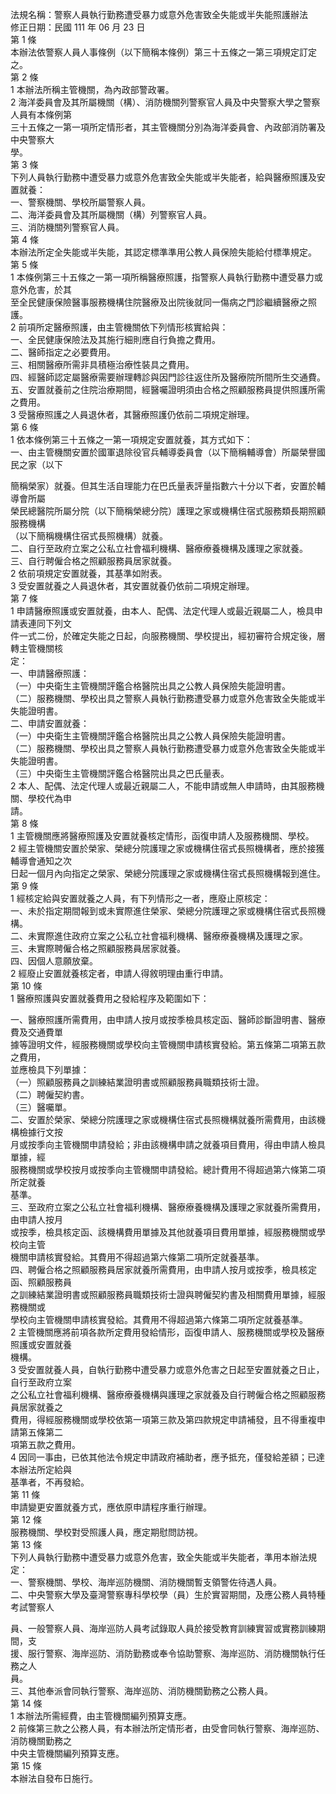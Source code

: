 法規名稱：警察人員執行勤務遭受暴力或意外危害致全失能或半失能照護辦法  
修正日期：民國 111 年 06 月 23 日  
第 1 條  
本辦法依警察人員人事條例（以下簡稱本條例）第三十五條之一第三項規定訂定之。  
第 2 條  
1 本辦法所稱主管機關，為內政部警政署。  
2 海洋委員會及其所屬機關（構）、消防機關列警察官人員及中央警察大學之警察人員有本條例第  
三十五條之一第一項所定情形者，其主管機關分別為海洋委員會、內政部消防署及中央警察大  
學。  
第 3 條  
下列人員執行勤務中遭受暴力或意外危害致全失能或半失能者，給與醫療照護及安置就養：  
一、警察機關、學校所屬警察人員。  
二、海洋委員會及其所屬機關（構）列警察官人員。  
三、消防機關列警察官人員。  
第 4 條  
本辦法所定全失能或半失能，其認定標準準用公教人員保險失能給付標準規定。  
第 5 條  
1 本條例第三十五條之一第一項所稱醫療照護，指警察人員執行勤務中遭受暴力或意外危害，於其  
至全民健康保險醫事服務機構住院醫療及出院後就同一傷病之門診繼續醫療之照護。  
2 前項所定醫療照護，由主管機關依下列情形核實給與：  
一、全民健康保險法及其施行細則應自行負擔之費用。  
二、醫師指定之必要費用。  
三、相關醫療所需非具積極治療性裝具之費用。  
四、經醫師認定屬醫療需要辦理轉診與因門診往返住所及醫療院所間所生交通費。  
五、安置就養前之住院治療期間，經醫囑證明須由合格之照顧服務員提供照護所需之費用。  
3 受醫療照護之人員退休者，其醫療照護仍依前二項規定辦理。  
第 6 條  
1 依本條例第三十五條之一第一項規定安置就養，其方式如下：  
一、由主管機關安置於國軍退除役官兵輔導委員會（以下簡稱輔導會）所屬榮譽國民之家（以下  


簡稱榮家）就養。但其生活自理能力在巴氏量表評量指數六十分以下者，安置於輔導會所屬  
榮民總醫院所屬分院（以下簡稱榮總分院）護理之家或機構住宿式服務類長期照顧服務機構  
（以下簡稱機構住宿式長照機構）就養。  
二、自行至政府立案之公私立社會福利機構、醫療療養機構及護理之家就養。  
三、自行聘僱合格之照顧服務員居家就養。  
2 依前項規定安置就養，其基準如附表。  
3 受安置就養之人員退休者，其安置就養仍依前二項規定辦理。  
第 7 條  
1 申請醫療照護或安置就養，由本人、配偶、法定代理人或最近親屬二人，檢具申請表連同下列文  
件一式二份，於確定失能之日起，向服務機關、學校提出，經初審符合規定後，層轉主管機關核  
定：  
一、申請醫療照護：  
（一）中央衛生主管機關評鑑合格醫院出具之公教人員保險失能證明書。  
（二）服務機關、學校出具之警察人員執行勤務遭受暴力或意外危害致全失能或半失能證明書。  
二、申請安置就養：  
（一）中央衛生主管機關評鑑合格醫院出具之公教人員保險失能證明書。  
（二）服務機關、學校出具之警察人員執行勤務遭受暴力或意外危害致全失能或半失能證明書。  
（三）中央衛生主管機關評鑑合格醫院出具之巴氏量表。  
2 本人、配偶、法定代理人或最近親屬二人，不能申請或無人申請時，由其服務機關、學校代為申  
請。  
第 8 條  
1 主管機關應將醫療照護及安置就養核定情形，函復申請人及服務機關、學校。  
2 經主管機關安置於榮家、榮總分院護理之家或機構住宿式長照機構者，應於接獲輔導會通知之次  
日起一個月內向指定之榮家、榮總分院護理之家或機構住宿式長照機構報到進住。  
第 9 條  
1 經核定給與安置就養之人員，有下列情形之一者，應廢止原核定：  
一、未於指定期間報到或未實際進住榮家、榮總分院護理之家或機構住宿式長照機構。  
二、未實際進住政府立案之公私立社會福利機構、醫療療養機構及護理之家。  
三、未實際聘僱合格之照顧服務員居家就養。  
四、因個人意願放棄。  
2 經廢止安置就養核定者，申請人得敘明理由重行申請。  
第 10 條  
1 醫療照護與安置就養費用之發給程序及範圍如下：  


一、醫療照護所需費用，由申請人按月或按季檢具核定函、醫師診斷證明書、醫療費及交通費單  
據等證明文件，經服務機關或學校向主管機關申請核實發給。第五條第二項第五款之費用，  
並應檢具下列單據：  
（一）照顧服務員之訓練結業證明書或照顧服務員職類技術士證。  
（二）聘僱契約書。  
（三）醫囑單。  
二、安置於榮家、榮總分院護理之家或機構住宿式長照機構就養所需費用，由該機構檢據行文按  
月或按季向主管機關申請發給；非由該機構申請之就養項目費用，得由申請人檢具單據，經  
服務機關或學校按月或按季向主管機關申請發給。總計費用不得超過第六條第二項所定就養  
基準。  
三、至政府立案之公私立社會福利機構、醫療療養機構及護理之家就養所需費用，由申請人按月  
或按季，檢具核定函、該機構費用單據及其他就養項目費用單據，經服務機關或學校向主管  
機關申請核實發給。其費用不得超過第六條第二項所定就養基準。  
四、聘僱合格之照顧服務員居家就養所需費用，由申請人按月或按季，檢具核定函、照顧服務員  
之訓練結業證明書或照顧服務員職類技術士證與聘僱契約書及相關費用單據，經服務機關或  
學校向主管機關申請核實發給。其費用不得超過第六條第二項所定就養基準。  
2 主管機關應將前項各款所定費用發給情形，函復申請人、服務機關或學校及醫療照護或安置就養  
機構。  
3 受安置就養人員，自執行勤務中遭受暴力或意外危害之日起至安置就養之日止，自行至政府立案  
之公私立社會福利機構、醫療療養機構與護理之家就養及自行聘僱合格之照顧服務員居家就養之  
費用，得經服務機關或學校依第一項第三款及第四款規定申請補發，且不得重複申請第五條第二  
項第五款之費用。  
4 因同一事由，已依其他法令規定申請政府補助者，應予抵充，僅發給差額；已達本辦法所定給與  
基準者，不再發給。  
第 11 條  
申請變更安置就養方式，應依原申請程序重行辦理。  
第 12 條  
服務機關、學校對受照護人員，應定期慰問訪視。  
第 13 條  
下列人員執行勤務中遭受暴力或意外危害，致全失能或半失能者，準用本辦法規定：  
一、警察機關、學校、海岸巡防機關、消防機關暫支領警佐待遇人員。  
二、中央警察大學及臺灣警察專科學校學（員）生於實習期間，及應公務人員特種考試警察人  


員、一般警察人員、海岸巡防人員考試錄取人員於接受教育訓練實習或實務訓練期間，支  
援、服行警察、海岸巡防、消防勤務或奉令協助警察、海岸巡防、消防機關執行任務之人  
員。  
三、其他奉派會同執行警察、海岸巡防、消防機關勤務之公務人員。  
第 14 條  
1 本辦法所需經費，由主管機關編列預算支應。  
2 前條第三款之公務人員，有本辦法所定情形者，由受會同執行警察、海岸巡防、消防機關勤務之  
中央主管機關編列預算支應。  
第 15 條  
本辦法自發布日施行。  


